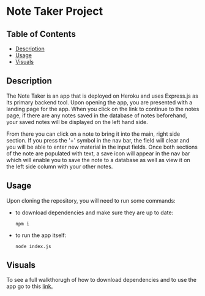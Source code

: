 # Note Taker Project

## Table of Contents 
* [Description](#description)
* [Usage](#usage)
* [Visuals](#visuals)

## Description

The Note Taker is an app that is deployed on Heroku and uses Express.js as its primary backend tool. Upon opening the app, you are presented with a landing page for the app. When you click on the link to continue to the notes page, if there are any notes saved in the database of notes beforehand, your saved notes will be displayed on the left hand side. 

From there you can click on a note to bring it into the main, right side section. If you press the '+' symbol in the nav bar, the field will clear and you will be able to enter new material in the input fields. Once both sections of the note are populated with text, a save icon will appear in the nav bar which will enable you to save the note to a database as well as view it on the left side column with your other notes.

## Usage

Upon cloning the repository, you will need to run some commands:

* to download dependencies and make sure they are up to date:

    ```
    npm i
    ```

* to run the app itself:

    ```
    node index.js
    ```


## Visuals

To see a full walkthorugh of how to download dependencies and to use the app go to this [link.]()